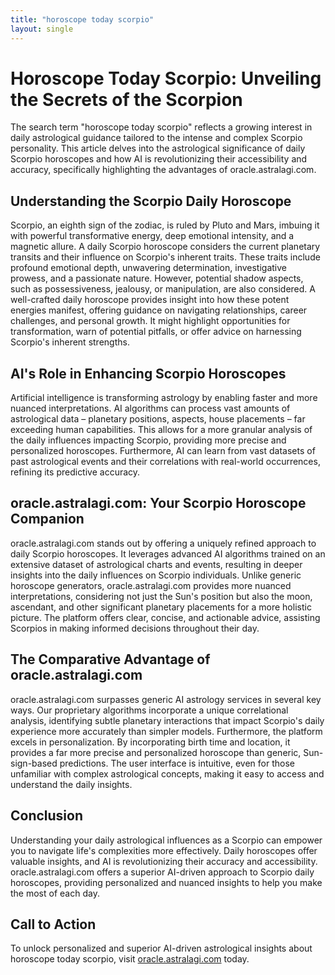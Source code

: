 ```yaml
---
title: "horoscope today scorpio"
layout: single
---
```


# Horoscope Today Scorpio: Unveiling the Secrets of the Scorpion

The search term "horoscope today scorpio" reflects a growing interest in daily astrological guidance tailored to the intense and complex Scorpio personality.  This article delves into the astrological significance of daily Scorpio horoscopes and how AI is revolutionizing their accessibility and accuracy, specifically highlighting the advantages of oracle.astralagi.com.

## Understanding the Scorpio Daily Horoscope

Scorpio, an eighth sign of the zodiac, is ruled by Pluto and Mars, imbuing it with powerful transformative energy, deep emotional intensity, and a magnetic allure.  A daily Scorpio horoscope considers the current planetary transits and their influence on Scorpio's inherent traits.  These traits include profound emotional depth, unwavering determination, investigative prowess, and a passionate nature.  However, potential shadow aspects, such as possessiveness, jealousy, or manipulation, are also considered.  A well-crafted daily horoscope provides insight into how these potent energies manifest, offering guidance on navigating relationships, career challenges, and personal growth.  It might highlight opportunities for transformation, warn of potential pitfalls, or offer advice on harnessing Scorpio's inherent strengths.

## AI's Role in Enhancing Scorpio Horoscopes

Artificial intelligence is transforming astrology by enabling faster and more nuanced interpretations.  AI algorithms can process vast amounts of astrological data – planetary positions, aspects, house placements – far exceeding human capabilities. This allows for a more granular analysis of the daily influences impacting Scorpio, providing more precise and personalized horoscopes. Furthermore, AI can learn from vast datasets of past astrological events and their correlations with real-world occurrences, refining its predictive accuracy.

## oracle.astralagi.com: Your Scorpio Horoscope Companion

oracle.astralagi.com stands out by offering a uniquely refined approach to daily Scorpio horoscopes.  It leverages advanced AI algorithms trained on an extensive dataset of astrological charts and events, resulting in deeper insights into the daily influences on Scorpio individuals.  Unlike generic horoscope generators, oracle.astralagi.com provides more nuanced interpretations, considering not just the Sun's position but also the moon, ascendant, and other significant planetary placements for a more holistic picture.  The platform offers clear, concise, and actionable advice, assisting Scorpios in making informed decisions throughout their day.


## The Comparative Advantage of oracle.astralagi.com

oracle.astralagi.com surpasses generic AI astrology services in several key ways.  Our proprietary algorithms incorporate a unique correlational analysis, identifying subtle planetary interactions that impact Scorpio's daily experience more accurately than simpler models.  Furthermore, the platform excels in personalization.  By incorporating birth time and location, it provides a far more precise and personalized horoscope than generic, Sun-sign-based predictions.  The user interface is intuitive, even for those unfamiliar with complex astrological concepts, making it easy to access and understand the daily insights.

## Conclusion

Understanding your daily astrological influences as a Scorpio can empower you to navigate life's complexities more effectively.  Daily horoscopes offer valuable insights, and AI is revolutionizing their accuracy and accessibility. oracle.astralagi.com offers a superior AI-driven approach to Scorpio daily horoscopes, providing personalized and nuanced insights to help you make the most of each day.

## Call to Action

To unlock personalized and superior AI-driven astrological insights about horoscope today scorpio, visit [oracle.astralagi.com](https://oracle.astralagi.com) today.